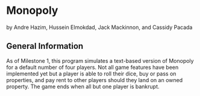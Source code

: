 # Monopoly

<p>by Andre Hazim, Hussein Elmokdad, Jack Mackinnon, and Cassidy Pacada</p>

## General Information

<p>As of Milestone 1, this program simulates a text-based version of Monopoly for a default number of four players. Not all game features have been implemented yet but a player is able to roll their dice, buy or pass on properties, and pay rent to other players should they land on an owned property. The game ends when all but one player is bankrupt.</p>

